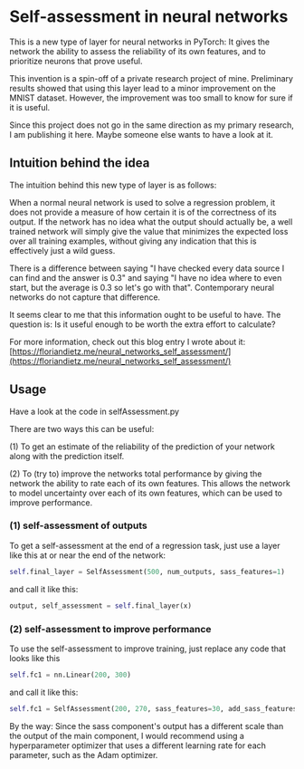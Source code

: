 # Self-assessment in neural networks

This is a new type of layer for neural networks in PyTorch: It gives the network the ability to assess the reliability of its own features, and to prioritize neurons that prove useful.

This invention is a spin-off of a private research project of mine. Preliminary results showed that using this layer lead to a minor improvement on the MNIST dataset. However, the improvement was too small to know for sure if it is useful.

Since this project does not go in the same direction as my primary research, I am publishing it here. Maybe someone else wants to have a look at it.


## Intuition behind the idea


The intuition behind this new type of layer is as follows:

When a normal neural network is used to solve a regression problem, it does not provide a measure of how certain it is of the correctness of its output. If the network has no idea what the output should actually be, a well trained network will simply give the value that minimizes the expected loss over all training examples, without giving any indication that this is effectively just a wild guess.

There is a difference between saying "I have checked every data source I can find and the answer is 0.3" and saying "I have no idea where to even start, but the average is 0.3 so let's go with that". Contemporary neural networks do not capture that difference.

It seems clear to me that this information ought to be useful to have. The question is: Is it useful enough to be worth the extra effort to calculate?

For more information, check out this blog entry I wrote about it: [https://floriandietz.me/neural_networks_self_assessment/](https://floriandietz.me/neural_networks_self_assessment/)


## Usage

Have a look at the code in selfAssessment.py

There are two ways this can be useful:

(1) To get an estimate of the reliability of the prediction of your network along with the prediction itself.

(2) To (try to) improve the networks total performance by giving the network the ability to rate each of its own features. This allows the network to model uncertainty over each of its own features, which can be used to improve performance.

### (1) self-assessment of outputs

To get a self-assessment at the end of a regression task, just use a layer like this at or near the end of the network:

```python
self.final_layer = SelfAssessment(500, num_outputs, sass_features=1)
```

and call it like this:

```python
output, self_assessment = self.final_layer(x)
```

### (2) self-assessment to improve performance

To use the self-assessment to improve training, just replace any code that looks like this

```python
self.fc1 = nn.Linear(200, 300)
```


and call it like this:

```python
self.fc1 = SelfAssessment(200, 270, sass_features=30, add_sass_features_to_output=True)
```

By the way: Since the sass component's output has a different scale than the output of the main component, I would recommend using a hyperparameter optimizer that uses a different learning rate for each parameter, such as the Adam optimizer.
